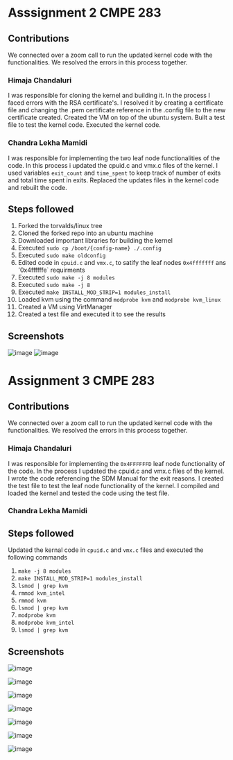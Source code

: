 # Asssignment 2 CMPE 283

## Contributions
We connected over a zoom call to run the updated kernel code with the functionalities. We resolved the errors in this process together.

### Himaja Chandaluri

I was responsible for cloning the kernel and building it. In the process I faced errors with the RSA certificate's. 
I resolved it by creating a certificate file and changing the .pem certificate reference in the .config file to the new certificate created.
Created the VM on top of the ubuntu system. Built a test file to test the kernel code. Executed the kernel code.

### Chandra Lekha Mamidi

I was responsible for implementing the two leaf node functionalities of the code. In this process i updated the cpuid.c and vmx.c files of the kernel.
I used variables `exit_count` and `time_spent` to keep track of number of exits and total time spent in exits.
Replaced the updates files in the kernel code and rebuilt the code.

## Steps followed

1. Forked the torvalds/linux tree
2. Cloned the forked repo into an ubuntu machine
3. Downloaded important libraries for building the kernel
4. Executed `sudo cp /boot/{config-name} ./.config`
5. Executed `sudo make oldconfig`
6. Edited code in `cpuid.c` and `vmx.c`, to satify the leaf nodes `0x4fffffff` ans '0x4ffffffe` requirments
7. Executed `sudo make -j 8 modules`
8. Executed `sudo make -j 8`
9. Executed `make INSTALL_MOD_STRIP=1 modules_install`
10. Loaded kvm using the command `modprobe kvm` and `modprobe kvm_linux`
11. Created a VM using VirtManager
12. Created a test file and executed it to see the results


## Screenshots

![image](https://user-images.githubusercontent.com/67281829/142979898-0aaad88d-3b84-4add-8e83-6357846fd31d.png)
![image](https://user-images.githubusercontent.com/67281829/142980036-a705e232-0b95-4332-98b2-c7aa08a389db.png)

# Assignment 3 CMPE 283

## Contributions
We connected over a zoom call to run the updated kernel code with the functionalities. We resolved the errors in this process together.

### Himaja Chandaluri
I was responsible for implementing the `0x4FFFFFFD` leaf node functionality of the code. In the process I updated the cpuid.c and vmx.c files of the kernel. I wrote the code referencing the SDM Manual for the exit reasons. I created the test file to test the leaf node functionality of the kernel. I compiled and loaded the kernel and tested the code using the test file.

### Chandra Lekha Mamidi

## Steps followed

Updated the kernal code in `cpuid.c` and `vmx.c` files and executed the following commands

1. `make -j 8 modules`
2. `make INSTALL_MOD_STRIP=1 modules_install`
3. `lsmod | grep kvm`
4. `rmmod kvm_intel`
5. `rmmod kvm`
6. `lsmod | grep kvm`
7. `modprobe kvm`
8. `modprobe kvm_intel`
9. `lsmod | grep kvm`

## Screenshots

![image](https://user-images.githubusercontent.com/67281829/143991924-b223cf12-e0bf-42bd-914d-f6c428b154b3.png)

![image](https://user-images.githubusercontent.com/67281829/143991960-f708117e-9bcb-4e03-9d59-39997bcca15a.png)

![image](https://user-images.githubusercontent.com/67281829/143991987-9425c531-bc15-459c-861e-9bd17f25a2d3.png)

![image](https://user-images.githubusercontent.com/67281829/143992006-d67171c6-05e8-4a8d-8a8e-577a1a0b2294.png)

![image](https://user-images.githubusercontent.com/67281829/143992033-27a5491e-06c6-47ab-a18d-f91092e485d3.png)

![image](https://user-images.githubusercontent.com/67281829/143992057-d3782234-a978-40fb-ae37-53f041bdb27c.png)

![image](https://user-images.githubusercontent.com/67281829/143992079-89886c33-10df-418d-a723-0a03e12e082a.png)
